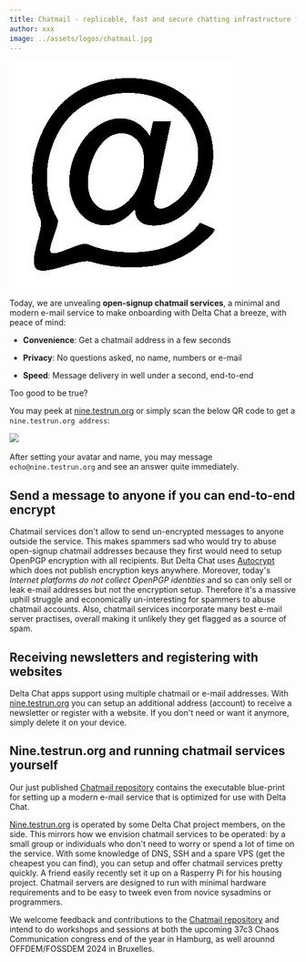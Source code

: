 ```yaml
---
title: Chatmail - replicable, fast and secure chatting infrastructure for all 
author: xxx
image: ../assets/logos/chatmail.jpg
---
```


![Chatmail logo](../assets/logos/chatmail.jpg)

Today, we are unvealing **open-signup chatmail services**,
a minimal and modern e-mail service 
to make onboarding with Delta Chat a breeze, with peace of mind: 

- **Convenience**: Get a chatmail address in a few seconds 

- **Privacy**: No questions asked, no name, numbers or e-mail 

- **Speed**: Message delivery in well under a second, end-to-end

Too good to be true? 

You may peek at [nine.testrun.org](https://testrun.org)
or simply scan the below QR code to get a `nine.testrun.org address`: 

<a href="DCACCOUNT:https://nine.testrun.org/cgi-bin/newemail.py">
    <img width=300 style="float: none;" src="../assets/logos/nine-invite-qrcode.png" /></a>

After setting your avatar and name, 
you may message `echo@nine.testrun.org` and see an answer quite immediately. 


## Send a message to anyone if you can end-to-end encrypt 

Chatmail services don't allow to send un-encrypted messages 
to anyone outside the service. 
This makes spammers sad who would try to abuse open-signup chatmail addresses
because they first would need to setup OpenPGP encryption with all recipients. 
But Delta Chat uses [Autocrypt](https://autocrypt.org) 
which does not publish encryption keys anywhere.
Moreover, today's *Internet platforms do not collect OpenPGP identities*
and so can only sell or leak e-mail addresses but not the encryption setup. 
Therefore it's a massive uphill struggle and economically un-interesting 
for spammers to abuse chatmail accounts. 
Also, chatmail services incorporate many best e-mail server practises,
overall making it unlikely they get flagged as a source of spam. 

## Receiving newsletters and registering with websites 

Delta Chat apps support using multiple chatmail or e-mail addresses. 
With [nine.testrun.org](https://nine.testrun.org) you can setup
an additional address (account) to receive a newsletter or register with a website. 
If you don't need or want it anymore, simply delete it on your device. 

## Nine.testrun.org and running chatmail services yourself 

Our just published [Chatmail repository](https://github.com/deltachat/chatmail) 
contains the executable blue-print for setting up a modern e-mail service
that is optimized for use with Delta Chat.

[Nine.testrun.org](https://nine.testrun.org) is operated 
by some Delta Chat project members, on the side. 
This mirrors how we envision chatmail services to be operated: 
by a small group or individuals
who don't need to worry or spend a lot of time on the service. 
With some knowledge of DNS, SSH and a spare VPS (get the cheapest you can find),
you can setup and offer chatmail services pretty quickly. 
A friend easily recently set it up on a Rasperry Pi for his housing project. 
Chatmail servers are designed to run with minimal hardware requirements
and to be easy to tweek even from novice sysadmins or programmers. 

We welcome feedback and contributions to the 
[Chatmail repository](https://github.com/deltachat/chatmail)
and intend to do workshops and sessions at both the upcoming
37c3 Chaos Communication congress end of the year in Hamburg,
as well arounnd OFFDEM/FOSSDEM 2024 in Bruxelles. 
